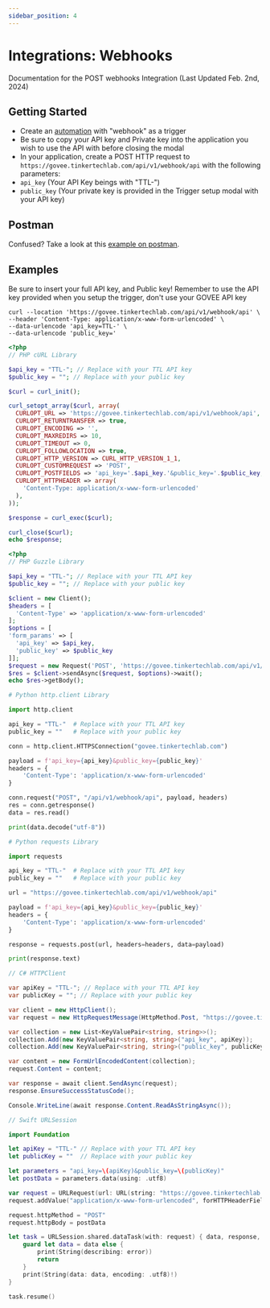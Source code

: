 ```yaml
---
sidebar_position: 4
---
```


# Integrations: Webhooks

Documentation for the POST webhooks Integration (Last Updated Feb. 2nd, 2024)

## Getting Started

- Create an [automation](https://govee.tinkertechlab.com/automations) with "webhook" as a trigger
- Be sure to copy your API key and Private key into the application you wish to use the API with before closing the modal
- In your application, create a POST HTTP request to `https://govee.tinkertechlab.com/api/v1/webhook/api` with the following parameters:
 - `api_key` (Your API Key beings with "TTL-")
 - `public_key` (Your private key is provided in the Trigger setup modal with your API key)


## Postman

Confused? Take a look at this [example on postman](https://www.postman.com/greenreader9/workspace/ttlxgovee-public-webhooks-api/overview).


## Examples

Be sure to insert your full API key, and Public key! Remember to use the API key provided when you setup the trigger, don't use your GOVEE API key


```curl
curl --location 'https://govee.tinkertechlab.com/api/v1/webhook/api' \
--header 'Content-Type: application/x-www-form-urlencoded' \
--data-urlencode 'api_key=TTL-' \
--data-urlencode 'public_key='
```


```php
<?php
// PHP cURL Library

$api_key = "TTL-"; // Replace with your TTL API key
$public_key = ""; // Replace with your public key

$curl = curl_init();

curl_setopt_array($curl, array(
  CURLOPT_URL => 'https://govee.tinkertechlab.com/api/v1/webhook/api',
  CURLOPT_RETURNTRANSFER => true,
  CURLOPT_ENCODING => '',
  CURLOPT_MAXREDIRS => 10,
  CURLOPT_TIMEOUT => 0,
  CURLOPT_FOLLOWLOCATION => true,
  CURLOPT_HTTP_VERSION => CURL_HTTP_VERSION_1_1,
  CURLOPT_CUSTOMREQUEST => 'POST',
  CURLOPT_POSTFIELDS => 'api_key='.$api_key.'&public_key='.$public_key,
  CURLOPT_HTTPHEADER => array(
    'Content-Type: application/x-www-form-urlencoded'
  ),
));

$response = curl_exec($curl);

curl_close($curl);
echo $response;
```

```php
<?php
// PHP Guzzle Library

$api_key = "TTL-"; // Replace with your TTL API key
$public_key = ""; // Replace with your public key

$client = new Client();
$headers = [
  'Content-Type' => 'application/x-www-form-urlencoded'
];
$options = [
'form_params' => [
  'api_key' => $api_key,
  'public_key' => $public_key
]];
$request = new Request('POST', 'https://govee.tinkertechlab.com/api/v1/webhook/api', $headers);
$res = $client->sendAsync($request, $options)->wait();
echo $res->getBody();
```


```Python
# Python http.client Library

import http.client

api_key = "TTL-"  # Replace with your TTL API key
public_key = ""   # Replace with your public key

conn = http.client.HTTPSConnection("govee.tinkertechlab.com")

payload = f'api_key={api_key}&public_key={public_key}'
headers = {
    'Content-Type': 'application/x-www-form-urlencoded'
}

conn.request("POST", "/api/v1/webhook/api", payload, headers)
res = conn.getresponse()
data = res.read()

print(data.decode("utf-8"))
```

```Python
# Python requests Library

import requests

api_key = "TTL-"  # Replace with your TTL API key
public_key = ""   # Replace with your public key

url = "https://govee.tinkertechlab.com/api/v1/webhook/api"

payload = f'api_key={api_key}&public_key={public_key}'
headers = {
    'Content-Type': 'application/x-www-form-urlencoded'
}

response = requests.post(url, headers=headers, data=payload)

print(response.text)
```


```C#
// C# HTTPClient

var apiKey = "TTL-"; // Replace with your TTL API key
var publicKey = ""; // Replace with your public key

var client = new HttpClient();
var request = new HttpRequestMessage(HttpMethod.Post, "https://govee.tinkertechlab.com/api/v1/webhook/api");

var collection = new List<KeyValuePair<string, string>>();
collection.Add(new KeyValuePair<string, string>("api_key", apiKey));
collection.Add(new KeyValuePair<string, string>("public_key", publicKey));

var content = new FormUrlEncodedContent(collection);
request.Content = content;

var response = await client.SendAsync(request);
response.EnsureSuccessStatusCode();

Console.WriteLine(await response.Content.ReadAsStringAsync());

```


```swift
// Swift URLSession

import Foundation

let apiKey = "TTL-" // Replace with your TTL API key
let publicKey = ""  // Replace with your public key

let parameters = "api_key=\(apiKey)&public_key=\(publicKey)"
let postData = parameters.data(using: .utf8)

var request = URLRequest(url: URL(string: "https://govee.tinkertechlab.com/api/v1/webhook/api")!, timeoutInterval: Double.infinity)
request.addValue("application/x-www-form-urlencoded", forHTTPHeaderField: "Content-Type")

request.httpMethod = "POST"
request.httpBody = postData

let task = URLSession.shared.dataTask(with: request) { data, response, error in
    guard let data = data else {
        print(String(describing: error))
        return
    }
    print(String(data: data, encoding: .utf8)!)
}

task.resume()
```